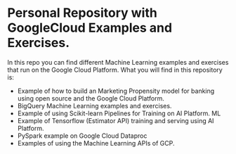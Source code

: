 # Personal Repository with GoogleCloud Examples and Exercises. 

In this repo you can find different Machine Learning examples and exercises that run on the Google Cloud Platform. What you will find in this repository is:

- Example of how to build an Marketing Propensity model for banking using open source and the Google Cloud Platform.
- BigQuery Machine Learning examples and exercises. 
- Example of using Scikit-learn Pipelines for Training on AI Platform. ML
- Example of Tensorflow (Estimator API) training and serving using AI Platform. 
- PySpark example on Google Cloud Dataproc
- Examples of using the Machine Learning APIs of GCP. 

